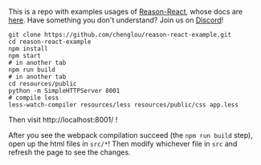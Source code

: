 This is a repo with examples usages of [Reason-React](https://github.com/reasonml/reason-react), whose docs are [here](https://github.com/reasonml/reason-react/blob/master/documentation.md).
Have something you don't understand? Join us on [Discord](https://discord.gg/reasonml)!

```
git clone https://github.com/chenglou/reason-react-example.git
cd reason-react-example
npm install
npm start
# in another tab
npm run build
# in another tab
cd resources/public
python -m SimpleHTTPServer 8001
# compile less
less-watch-compiler resources/less resources/public/css app.less
```

Then visit http://localhost:8001/ !


After you see the webpack compilation succeed (the `npm run build` step), open up the html files in `src/*`! Then modify whichever file in `src` and refresh the page to see the changes.
